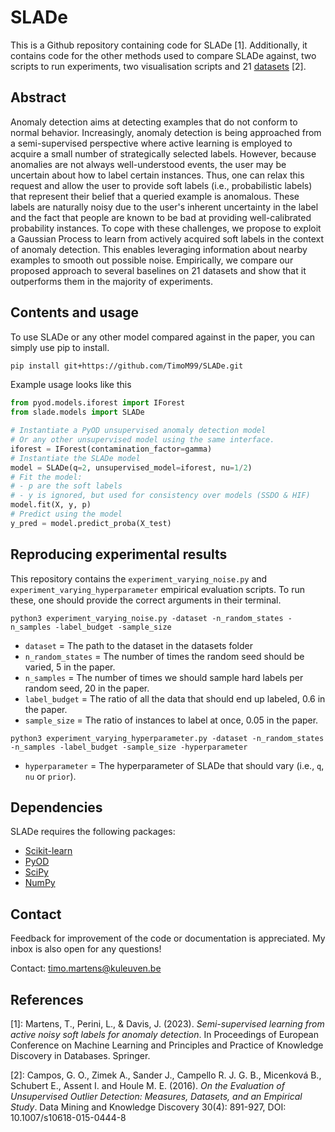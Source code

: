 # SLADe
This is a Github repository containing code for SLADe [1]. Additionally, it contains code for the other methods used to compare SLADe against, two scripts to run experiments, two visualisation scripts and 21 [datasets](https://www.dbs.ifi.lmu.de/research/outlier-evaluation/DAMI/) [2].

## Abstract
Anomaly detection aims at detecting examples that do not conform to normal behavior. Increasingly, anomaly detection is being approached from a semi-supervised perspective where active learning is employed to acquire a small number of strategically selected labels. However, because anomalies are not always well-understood events, the user may be uncertain about how to label certain instances. Thus, one can relax this request and allow the user to provide soft labels (i.e., probabilistic labels) that represent their belief that a queried example is anomalous. These labels are naturally noisy due to the user's inherent uncertainty in the label and the fact that people are known to be bad at providing well-calibrated probability instances. To cope with these challenges, we propose to exploit a Gaussian Process to learn from actively acquired soft labels in the context of anomaly detection. This enables leveraging information about nearby examples to smooth out possible noise. Empirically, we compare our proposed approach to several baselines on 21 datasets and show that it outperforms them in the majority of experiments. 

## Contents and usage
To use SLADe or any other model compared against in the paper, you can simply use pip to install.
```bash
pip install git+https://github.com/TimoM99/SLADe.git
```

Example usage looks like this
```python
from pyod.models.iforest import IForest
from slade.models import SLADe

# Instantiate a PyOD unsupervised anomaly detection model
# Or any other unsupervised model using the same interface.
iforest = IForest(contamination_factor=gamma)
# Instantiate the SLADe model
model = SLADe(q=2, unsupervised_model=iforest, nu=1/2)
# Fit the model: 
# - p are the soft labels
# - y is ignored, but used for consistency over models (SSDO & HIF)
model.fit(X, y, p)
# Predict using the model
y_pred = model.predict_proba(X_test)
```

## Reproducing experimental results
This repository contains the ``experiment_varying_noise.py`` and ``experiment_varying_hyperparameter`` empirical evaluation scripts.
To run these, one should provide the correct arguments in their terminal.
```console
python3 experiment_varying_noise.py -dataset -n_random_states -n_samples -label_budget -sample_size
```
- `dataset` = The path to the dataset in the datasets folder
- `n_random_states` = The number of times the random seed should be varied, 5 in the paper.
- `n_samples` = The number of times we should sample hard labels per random seed, 20 in the paper.
- `label_budget` = The ratio of all the data that should end up labeled, 0.6 in the paper.
- `sample_size` = The ratio of instances to label at once, 0.05 in the paper.
```console
python3 experiment_varying_hyperparameter.py -dataset -n_random_states -n_samples -label_budget -sample_size -hyperparameter
```
- `hyperparameter` = The hyperparameter of SLADe that should vary (i.e., `q`, `nu` or `prior`).

## Dependencies
SLADe requires the following packages:
- [Scikit-learn](https://scikit-learn.org/stable/)
- [PyOD](https://pyod.readthedocs.io/en/latest/index.html)
- [SciPy](https://scipy.org/)
- [NumPy](https://numpy.org/doc/stable/index.html)

## Contact
Feedback for improvement of the code or documentation is appreciated. My inbox is also open for any questions!

Contact: timo.martens@kuleuven.be


## References
[1]: Martens, T., Perini, L., & Davis, J. (2023). *Semi-supervised learning from active noisy soft labels for anomaly detection*. In Proceedings of European Conference on Machine Learning and Principles and Practice of Knowledge Discovery in Databases. Springer.

[2]: Campos, G. O., Zimek A., Sander J., Campello R. J. G. B., Micenková B., Schubert E., Assent I. and Houle M. E.  (2016). *On the Evaluation of Unsupervised Outlier Detection: Measures, Datasets, and an Empirical Study*. Data Mining and Knowledge Discovery 30(4): 891-927, DOI: 10.1007/s10618-015-0444-8
